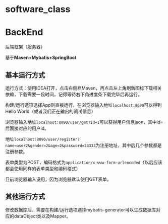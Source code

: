 # software_class

# BackEnd

后端框架（服务器）

基于**Maven+Mybatis+SpringBoot**

## 基本运行方式

运行方式：使用IDEA打开，点击右侧栏Maven，再点击左上角刷新图标下载相关依赖，下载需要一段时间，记得等待右下角进度条下载完毕后再运行。

构建/运行选项选择App则直接运行，在浏览器输入地址`localhost:8090`可以得到Hello World（或者我们正在输出的调试信息）

浏览器输入地址`localhost:8090/user/get?id=1`可以获得用户信息json，其中id=后面接对应的用户id。

地址`localhost:8090/user/register?name=user2&gender=2&age=2&password=23333`为注册地址，其中后几个参数都是注册参数。

表单类型为POST，编码格式为`application/x-www-form-urlencoded`（以后应该都会使用同样的表单类型和编码格式）

目前浏览器输入没用，因为浏览器默认使用GET表单。

## 其他运行方式

修改数据库后，需要在构建/运行选项选择mybatis-generator可以生成数据库对应的dataObject类以及Mapper。